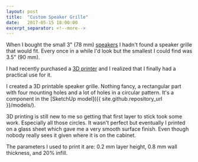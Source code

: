 ```yaml
---
layout: post
title:  "Custom Speaker Grille"
date:   2017-05-15 18:00:00
excerpt_separator: <!--more-->
---
```

When I bought the small 3" (78 mm) [speakers](http://a.co/ejMOJVP) I hadn't found a speaker grille that would fit.
Every once in a while I'd look but the smallest I could find was 3.5" (90 mm).

I had recently purchased a [3D printer](http://a.co/9hegcnT) and I realized that I finally had a practical use for it.
<!--more-->

I created a 3D printable speaker grille. Nothing fancy, a rectangular part with four mounting holes and a lot
of holes in a circular pattern. It's a component in the
[SketchUp model]({{ site.github.repository_url }}/models/).

3D printing is still new to me so getting that first layer to stick took some work. Especially all those circles.
It wasn't perfect but eventually I printed on a glass sheet which gave me a very smooth surface finish.
Even though nobody really sees it given where it is on the cabinet.

The parameters I used to print it are: 0.2 mm layer height, 0.8 mm wall thickness, and 20% infill.